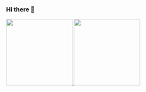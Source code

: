 ### Hi there 👋

 <div>
  <a href="https://github.com/giuliacarlini">
  <img height="180em" src="https://github-readme-stats.vercel.app/api?username=giuliacarlini&show_icons=true&theme=dracula&include_all_commits=true&count_private=true"/>
  <img height="180em" src="https://github-readme-stats.vercel.app/api/top-langs/?username=giuliacarlini&layout=compact&langs_count=16&theme=dracula"/>
</div>


